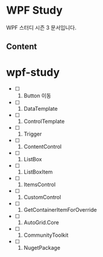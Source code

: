 # WPF Study

WPF 스터디 시즌 3 문서입니다.

## Content

# wpf-study

- [ ] 1. Button 이동
- [ ] 1. DataTemplate
- [ ] 1. ControlTemplate
- [ ] 1. Trigger
- [ ] 1. ContentControl
- [ ] 1. ListBox
- [ ] 1. ListBoxItem
- [ ] 1. ItemsControl
- [ ] 1. CustomControl
- [ ] 1. GetContainerItemForOverride
- [ ] 1. AutoGrid.Core
- [ ] 1. CommunityToolkit
- [ ] 1. NugetPackage
